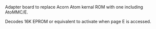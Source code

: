 Adapter board to replace Acorn Atom kernal ROM with one including AtoMMC/E.

Decodes 16K EPROM or equivalent to activate when page E is accessed.

